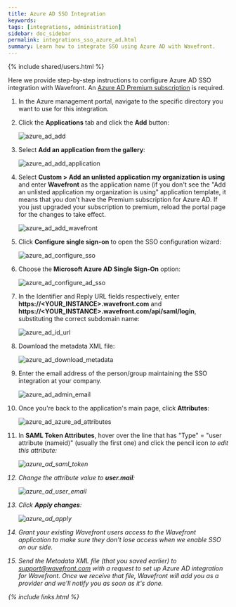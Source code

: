 ```yaml
---
title: Azure AD SSO Integration
keywords:
tags: [integrations, administration]
sidebar: doc_sidebar
permalink: integrations_sso_azure_ad.html
summary: Learn how to integrate SSO using Azure AD with Wavefront.
---
```


{% include shared/users.html %}

Here we provide step-by-step instructions to configure Azure AD SSO integration with Wavefront. An [Azure AD Premium subscription](https://www.microsoft.com/en-us/cloud-platform/azure-active-directory) is required.
 
1. In the Azure management portal, navigate to the specific directory you want to use for this integration.
1. Click the **Applications** tab and click the **Add** button:

    ![azure_ad_add](images/azure_ad_add.png)

1. Select **Add an application from the gallery**:

    ![azure_ad_add_application](images/azure_ad_add_application.png)

1. Select **Custom > Add an unlisted application my organization is using** and enter **Wavefront** as the application name (if you don't see the "Add an unlisted application my organization is using" application template, it means that you don't have the Premium subscription for Azure AD. If you just upgraded your subscription to premium, reload the portal page for the changes to take effect.

    ![azure_ad_add_wavefront](images/azure_ad_add_wavefront.png)

1. Click **Configure single sign-on** to open the SSO configuration wizard:

    ![azure_ad_configure_sso](images/azure_ad_configure_sso.png)

1. Choose the **Microsoft Azure AD Single Sign-On** option:

    ![azure_ad_configure_ad_sso](images/azure_ad_configure_ad_sso.png)

1. In the Identifier and Reply URL fields respectively, enter **https://\<YOUR_INSTANCE\>.wavefront.com** and **https://\<YOUR_INSTANCE\>.wavefront.com/api/saml/login**, substituting the correct subdomain name: 

    ![azure_ad_id_url](images/azure_ad_id_url.png)

1. Download the metadata XML file:

    ![azure_ad_download_metadata](images/azure_ad_download_metadata.png)

1. Enter the email address of the person/group maintaining the SSO integration at your company.

    ![azure_ad_admin_email](images/azure_ad_admin_email.png)

1.  Once you're back to the application's main page, click **Attributes**:

    ![azure_ad_azure_ad_attributes](images/azure_ad_attributes.png)

1. In **SAML Token Attributes**, hover over the line that has "Type" = "user attribute (nameid)" (usually the first one) and click the pencil icon <i class="fa fa-pencil"/> to edit this attribute:

    ![azure_ad_saml_token](images/azure_ad_saml_token.png)

1. Change the attribute value to **user.mail**:

    ![azure_ad_user_email](images/azure_ad_user_email.png)


1. Click **Apply changes**:

    ![azure_ad_apply](images/azure_ad_apply.png)

1. Grant your existing Wavefront users access to the Wavefront application to make sure they don't lose access when we enable SSO on our side.
1. Send the Metadata XML file (that you saved earlier) to support@wavefront.com with a request to set up Azure AD integration for Wavefront. Once we receive that file, Wavefront will add you as a provider and we'll notify you as soon as it's done.


{% include links.html %}
